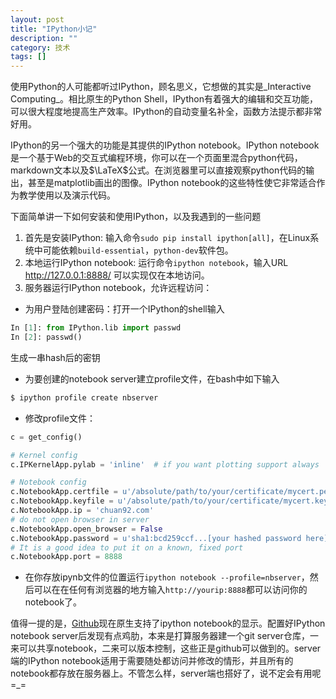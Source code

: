 ```yaml
---
layout: post
title: "IPython小记"
description: ""
category: 技术
tags: []
---
```

使用Python的人可能都听过IPython，顾名思义，它想做的其实是_Interactive Computing_。相比原生的Python Shell，IPython有着强大的编辑和交互功能，可以很大程度地提高生产效率。IPython的自动变量名补全，函数方法提示都非常好用。  

IPython的另一个强大的功能是其提供的IPython notebook。IPython notebook是一个基于Web的交互式编程环境，你可以在一个页面里混合python代码，markdown文本以及$\LaTeX$公式。在浏览器里可以直接观察python代码的输出，甚至是matplotlib画出的图像。IPython notebook的这些特性使它非常适合作为教学使用以及演示代码。  


下面简单讲一下如何安装和使用IPython，以及我遇到的一些问题  
1. 首先是安装IPython: 输入命令`sudo pip install ipython[all]`，在Linux系统中可能依赖`build-essential`，`python-dev`软件包。  
2. 本地运行IPython notebook: 运行命令`ipython notebook`，输入URL http://127.0.0.1:8888/ 可以实现仅在本地访问。  
3. 服务器运行IPython notebook，允许远程访问：  

+ 为用户登陆创建密码：打开一个IPython的shell输入

```python
In [1]: from IPython.lib import passwd
In [2]: passwd()
```
生成一串hash后的密钥    

+ 为要创建的notebook server建立profile文件，在bash中如下输入

```bash
$ ipython profile create nbserver
```

+ 修改profile文件：

```python
c = get_config()

# Kernel config
c.IPKernelApp.pylab = 'inline'  # if you want plotting support always

# Notebook config
c.NotebookApp.certfile = u'/absolute/path/to/your/certificate/mycert.pem'
c.NotebookApp.keyfile = u'/absolute/path/to/your/certificate/mycert.key'
c.NotebookApp.ip = 'chuan92.com'
# do not open browser in server
c.NotebookApp.open_browser = False
c.NotebookApp.password = u'sha1:bcd259ccf...[your hashed password here]'
# It is a good idea to put it on a known, fixed port
c.NotebookApp.port = 8888
```

+ 在你存放ipynb文件的位置运行`ipython notebook --profile=nbserver`，然后可以在在任何有浏览器的地方输入`http://yourip:8888`都可以访问你的notebook了。

值得一提的是，[Github](https://github.com/blog/1995-github-jupyter-notebooks-3)现在原生支持了ipython notebook的显示。配置好IPython notebook server后发现有点鸡肋，本来是打算服务器建一个git server仓库，一来可以共享notebook，二来可以版本控制，这些正是github可以做到的。server端的IPython notebook适用于需要随处都访问并修改的情形，并且所有的notebook都存放在服务器上。不管怎么样，server端也搭好了，说不定会有用呢=_=

